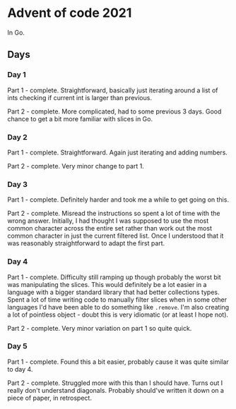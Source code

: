 # Advent of code 2021

In Go.

## Days

### Day 1

Part 1 - complete. Straightforward, basically just iterating around a list of ints checking if
current int is larger than previous.

Part 2 - complete. More complicated, had to some previous 3 days. Good chance to get a bit more
familiar with slices in Go.

### Day 2

Part 1 - complete. Straightforward. Again just iterating and adding numbers.

Part 2 - complete. Very minor change to part 1.

### Day 3

Part 1 - complete. Definitely harder and took me a while to get going on this.

Part 2 - complete. Misread the instructions so spent a lot of time with the wrong answer. Initially,
I had thought I was supposed to use the most common character across the entire set rather than
work out the most common character in just the current filtered list. Once I understood that it was
reasonably straightforward to adapt the first part.

### Day 4

Part 1 - complete. Difficulty still ramping up though probably the worst bit was manipulating the
slices. This would definitely be a lot easier in a language with a bigger standard library that 
had better collections types. Spent a lot of time writing code to manually filter slices when in 
some other languages I'd have been able to do something like `.remove`. I'm also creating a lot
of pointless object - doubt this is very idiomatic (or at least I hope not).

Part 2 - complete. Very minor variation on part 1 so quite quick.

### Day 5

Part 1 - complete. Found this a bit easier, probably cause it was quite similar to day 4.

Part 2 - complete. Struggled more with this than I should have. Turns out I really don't understand
diagonals. Probably should've written it down on a piece of paper, in retrospect.
